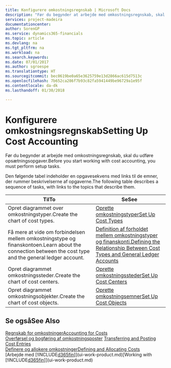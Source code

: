 ```yaml
---
title: Konfigurere omkostningsregnskab | Microsoft Docs
description: "Før du begynder at arbejde med omkostningsregnskab, skal du udføre opsætningsopgaver."
services: project-madeira
documentationcenter: 
author: SorenGP
ms.service: dynamics365-financials
ms.topic: article
ms.devlang: na
ms.tgt_pltfrm: na
ms.workload: na
ms.search.keywords: 
ms.date: 07/01/2017
ms.author: sgroespe
ms.translationtype: HT
ms.sourcegitcommit: bec0619be0a65e3625759e13d2866ac615d7513c
ms.openlocfilehash: 7b652ca286f7b93c82fa5941449be96729a1e95f
ms.contentlocale: da-dk
ms.lasthandoff: 01/30/2018

---
```

# <a name="setting-up-cost-accounting"></a><span data-ttu-id="4912d-103">Konfigurere omkostningsregnskab</span><span class="sxs-lookup"><span data-stu-id="4912d-103">Setting Up Cost Accounting</span></span>
<span data-ttu-id="4912d-104">Før du begynder at arbejde med omkostningsregnskab, skal du udføre opsætningsopgaver.</span><span class="sxs-lookup"><span data-stu-id="4912d-104">Before you start working with cost accounting, you must perform setup tasks.</span></span>  

 <span data-ttu-id="4912d-105">Den følgende tabel indeholder en opgavesekvens med links til de emner, der rummer beskrivelserne af opgaverne.</span><span class="sxs-lookup"><span data-stu-id="4912d-105">The following table describes a sequence of tasks, with links to the topics that describe them.</span></span>

|<span data-ttu-id="4912d-106">Til</span><span class="sxs-lookup"><span data-stu-id="4912d-106">To</span></span>|<span data-ttu-id="4912d-107">Se</span><span class="sxs-lookup"><span data-stu-id="4912d-107">See</span></span>|  
|--------|---------|  
|<span data-ttu-id="4912d-108">Opret diagrammet over omkostningstyper.</span><span class="sxs-lookup"><span data-stu-id="4912d-108">Create the chart of cost types.</span></span>|[<span data-ttu-id="4912d-109">Oprette omkostningstyper</span><span class="sxs-lookup"><span data-stu-id="4912d-109">Set Up Cost Types</span></span>](finance-how-to-set-up-cost-types.md)|  
|<span data-ttu-id="4912d-110">Få mere at vide om forbindelsen mellem omkostningstype og finanskontoen.</span><span class="sxs-lookup"><span data-stu-id="4912d-110">Learn about the connection between the cost type and the general ledger account.</span></span>|[<span data-ttu-id="4912d-111">Definition af forholdet mellem omkostningstyper og finanskonti.</span><span class="sxs-lookup"><span data-stu-id="4912d-111">Defining the Relationship Between Cost Types and General Ledger Accounts</span></span>](finance-defining-the-relationship-between-cost-types-and-general-ledger-accounts.md)|  
|<span data-ttu-id="4912d-112">Opret diagrammet omkostningssteder.</span><span class="sxs-lookup"><span data-stu-id="4912d-112">Create the chart of cost centers.</span></span>|[<span data-ttu-id="4912d-113">Oprette omkostningssteder</span><span class="sxs-lookup"><span data-stu-id="4912d-113">Set Up Cost Centers</span></span>](finance-how-to-set-up-cost-centers.md)|  
|<span data-ttu-id="4912d-114">Opret diagrammet omkostningsobjekter.</span><span class="sxs-lookup"><span data-stu-id="4912d-114">Create the chart of cost objects.</span></span>|[<span data-ttu-id="4912d-115">Oprette omkostningsemner</span><span class="sxs-lookup"><span data-stu-id="4912d-115">Set Up Cost Objects</span></span>](finance-how-to-set-up-cost-objects.md)|  

## <a name="see-also"></a><span data-ttu-id="4912d-116">Se også</span><span class="sxs-lookup"><span data-stu-id="4912d-116">See Also</span></span>  
[<span data-ttu-id="4912d-117">Regnskab for omkostninger</span><span class="sxs-lookup"><span data-stu-id="4912d-117">Accounting for Costs</span></span>](finance-manage-cost-accounting.md)  
<span data-ttu-id="4912d-118">[Overførsel og bogføring af omkostningsposter](finance-transfer-and-post-cost-entries.md) </span><span class="sxs-lookup"><span data-stu-id="4912d-118">[Transferring and Posting Cost Entries](finance-transfer-and-post-cost-entries.md) </span></span>  
[<span data-ttu-id="4912d-119">Definere og allokere omkostninger</span><span class="sxs-lookup"><span data-stu-id="4912d-119">Defining and Allocating Costs</span></span>](finance-define-and-allocate-costs.md)  
<span data-ttu-id="4912d-120">[Arbejde med [!INCLUDE[d365fin](includes/d365fin_md.md)]](ui-work-product.md)</span><span class="sxs-lookup"><span data-stu-id="4912d-120">[Working with [!INCLUDE[d365fin](includes/d365fin_md.md)]](ui-work-product.md)</span></span>

